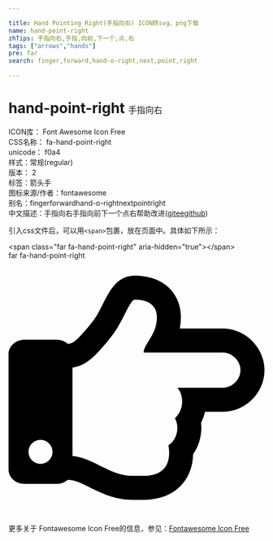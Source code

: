 ```yaml
---

title: Hand Pointing Right(手指向右) ICON转svg、png下载
name: hand-point-right
zhTips: 手指向右,手指,向前,下一个,点,右
tags: ["arrows","hands"]
pre: far
search: finger,forward,hand-o-right,next,point,right

---
```


# hand-point-right  <small style="font-size: 60%;font-weight: 100">手指向右</small>


<div class="detail-page">
<p>
<span>
ICON库：
<span class="badge-secondary badge">Font Awesome Icon Free</span> 
</span>
<br/>
<span>
CSS名称：
<span class="badge-secondary badge">fa-hand-point-right</span> 
</span>
<br/>
<span>
unicode：
<span class="badge-secondary badge">f0a4</span> 
<copy-btn content='f0a4' btn-title=""></copy-btn>
<copy-btn :content='String.fromCodePoint(parseInt("f0a4", 16))' btn-title="复制U"></copy-btn>
</span><br/><span>样式：<span class="badge-light badge">常规(regular)</span></span>
<br/>
<span>
版本：
<span class="badge-secondary badge">2</span> 
</span><br/><span>标签：<span class="badge-light badge"><router-link to="/tags/arrows.html">箭头</router-link></span><span class="badge-light badge"><router-link to="/tags/hands.html">手</router-link></span></span>
<br/>
<span>图标来源/作者：<span class="badge-light badge">fontawesome</span></span> 
<br/>
<span>别名：<span class="badge-light badge">finger</span><span class="badge-light badge">forward</span><span class="badge-light badge">hand-o-right</span><span class="badge-light badge">next</span><span class="badge-light badge">point</span><span class="badge-light badge">right</span></span><br/><span class="zh-detail">中文描述：<span class="badge-primary badge">手指向右</span><span class="badge-primary badge">手指</span><span class="badge-primary badge">向前</span><span class="badge-primary badge">下一个</span><span class="badge-primary badge">点</span><span class="badge-primary badge">右</span><span class="help-link"><span>帮助改进</span>(<a href="https://gitee.com/liuwave/icon-helper/edit/master/json/fontawesome/regular/hand-point-right.json" target="_blank" rel="noopener noreferrer">gitee</a><a href="https://github.com/liuwave/icon-helper/edit/master/json/fontawesome/regular/hand-point-right.json" target="_blank" rel="noopener noreferrer">github</a></span>)</span><br/>
</p>
</div>
<div class="alert alert-dark">
  <i class="far fa-hand-point-right fa-xs"></i>
  <i class="far fa-hand-point-right fa-sm"></i>
  <i class="far fa-hand-point-right fa-lg"></i>
  <i class="far fa-hand-point-right fa-2x"></i>
  <i class="far fa-hand-point-right fa-3x"></i>
  <i class="far fa-hand-point-right fa-5x"></i>
  <i class="far fa-hand-point-right fa-7x"></i>
</div>
<div>
  <p>引入css文件后，可以用<code>&lt;span&gt;</code>包裹，放在页面中。具体如下所示：    
  </p>
  <div class="alert alert-primary" style="font-size: 14px">
    &lt;span class="far fa-hand-point-right" aria-hidden="true"&gt;&lt;/span&gt;
    <copy-btn content='<span class="far fa-hand-point-right" aria-hidden="true"></span>'></copy-btn>
  </div>
  <div class="alert alert-secondary">
    <i class="far fa-hand-point-right"
    style="font-size: 24px"
    aria-hidden="true"></i> far fa-hand-point-right
    <copy-btn content="far fa-hand-point-right" btn-title="复制图标名称"></copy-btn>
  </div>
</div>
<div id="svg" class="svg-wrap">
<svg xmlns="http://www.w3.org/2000/svg" viewBox="0 0 512 512"><path d="M428.8 137.6h-86.177a115.52 115.52 0 0 0 2.176-22.4c0-47.914-35.072-83.2-92-83.2-45.314 0-57.002 48.537-75.707 78.784-7.735 12.413-16.994 23.317-25.851 33.253l-.131.146-.129.148C135.662 161.807 127.764 168 120.8 168h-2.679c-5.747-4.952-13.536-8-22.12-8H32c-17.673 0-32 12.894-32 28.8v230.4C0 435.106 14.327 448 32 448h64c8.584 0 16.373-3.048 22.12-8h2.679c28.688 0 67.137 40 127.2 40h21.299c62.542 0 98.8-38.658 99.94-91.145 12.482-17.813 18.491-40.785 15.985-62.791A93.148 93.148 0 0 0 393.152 304H428.8c45.435 0 83.2-37.584 83.2-83.2 0-45.099-38.101-83.2-83.2-83.2zm0 118.4h-91.026c12.837 14.669 14.415 42.825-4.95 61.05 11.227 19.646 1.687 45.624-12.925 53.625 6.524 39.128-10.076 61.325-50.6 61.325H248c-45.491 0-77.21-35.913-120-39.676V215.571c25.239-2.964 42.966-21.222 59.075-39.596 11.275-12.65 21.725-25.3 30.799-39.875C232.355 112.712 244.006 80 252.8 80c23.375 0 44 8.8 44 35.2 0 35.2-26.4 53.075-26.4 70.4h158.4c18.425 0 35.2 16.5 35.2 35.2 0 18.975-16.225 35.2-35.2 35.2zM88 384c0 13.255-10.745 24-24 24s-24-10.745-24-24 10.745-24 24-24 24 10.745 24 24z"/></svg>
</div>
<detail full-name='fa-hand-point-right'></detail>
    
<div><p>更多关于  Fontawesome Icon Free的信息，参见：<a target="_blank" href="https://iconhelper.cn/fontawesome.html">Fontawesome Icon Free</a>
</p></div>
